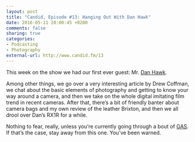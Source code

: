 ```yaml
---
layout: post
title: "Candid, Episode #13: Hanging Out With Dan Hawk"
date: 2016-05-11 20:00:45 +0200
comments: false
sharing: true
categories: 
- Podcasting
- Photography
external-url: http://www.candid.fm/13
---
```


This week on the show we had our first ever guest: Mr. [Dan Hawk](http://danhawk.com).

Among other things, we go over a very interesting article by Drew Coffman, we chat about the basic elements of photography and getting to know your way around a camera, and then we take on the whole digital imitating film trend in recent cameras. After that, there’s a bit of friendly banter about camera bags and my own review of the leather Brixton, and then we all drool over Dan’s RX1R for a while.

Nothing to fear, really, unless you’re currently going through a bout of [GAS](https://www.slrlounge.com/the-cure-for-gear-acquisition-syndrome/). If that’s the case, stay away from this one. You’ve been warned.